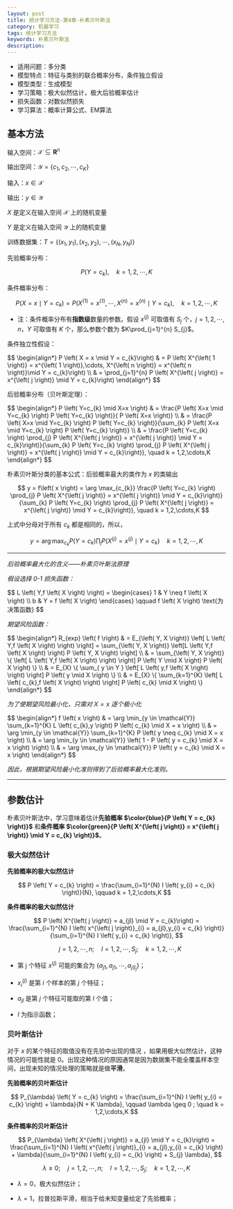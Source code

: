 ```yaml
---
layout: post
title: 统计学习方法-第4章-朴素贝叶斯法
category: 机器学习
tags: 统计学习方法
keywords: 朴素贝叶斯法
description:
---
```


- 适用问题：多分类
- 模型特点：特征与类别的联合概率分布，条件独立假设
- 模型类型：生成模型
- 学习策略：极大似然估计，极大后验概率估计
- 损失函数：对数似然损失
- 学习算法：概率计算公式、EM算法

## 基本方法

输入空间：$\mathcal{X} \subseteq \mathbf{R}^{n}$

输出空间：$\mathcal{Y} = \{ c_{1},c_{2},\cdots, c_{K} \}$

输入：$x \in \mathcal{X}$

输出：$y \in \mathcal{Y}$

$X$ 是定义在输入空间 $\mathcal{X}$ 上的随机变量

$Y$ 是定义在输入空间 $\mathcal{Y}$ 上的随机变量

训练数据集：$T = \{ \left( x_{1},y_{1} \right),\left( x_{2},y_{2} \right),\cdots,\left( x_{N},y_{N} \right) \}$

先验概率分布：

$$
P \left( Y = c_{k} \right),\quad k = 1,2,\cdots,K
$$

条件概率分布：

$$
P \left( X = x \mid Y = c_{k}\right) = P \left( X^{\left( 1 \right)} = x^{\left( 1 \right)},\cdots,X^{\left( n \right)} = x^{\left( n \right)}\mid Y = c_{k} \right), \quad k = 1,2,\cdots,K
$$

- 注：条件概率分布有**指数级**数量的参数。假设 $x^{\left( j\right)}$ 可取值有 $S_{j}$ 个，$j = 1,2,\cdots,n$，$Y$ 可取值有 $K$ 个，那么参数个数为 $K\prod_{j=1}^{n} S_{j}$。

条件独立性假设：

<div>
$$
\begin{align*}
P \left( X = x \mid Y = c_{k}\right) & = P \left( X^{\left( 1 \right)} = x^{\left( 1 \right)},\cdots, X^{\left( n \right)} = x^{\left( n \right)}\mid Y = c_{k}\right) \\
& = \prod_{j=1}^{n} P \left( X^{\left( j \right)} = x^{\left( j \right)} \mid Y = c_{k}\right)
\end{align*}
$$
</div>

后验概率分布（贝叶斯定理）：

<div>
$$
\begin{align*}
P \left( Y=c_{k} \mid X=x \right) & = \frac{P \left( X=x \mid Y=c_{k} \right) P \left( Y=c_{k} \right)}{ P \left( X=x \right)} \\ 
& = \frac{P \left( X=x \mid Y=c_{k} \right) P \left( Y=c_{k} \right)}{\sum_{k} P \left( X=x \mid Y=c_{k} \right) P \left( Y=c_{k} \right)} \\ 
&  = \frac{P \left( Y=c_{k} \right) \prod_{j} P \left( X^{\left( j \right)} = x^{\left( j \right)} \mid Y = c_{k}\right)}{\sum_{k} P \left( Y=c_{k} \right) \prod_{j} P \left( X^{\left( j \right)} = x^{\left( j \right)} \mid Y = c_{k}\right)}, \quad k = 1,2,\cdots,K
\end{align*}
$$
</div>

朴素贝叶斯分类的基本公式：后验概率最大的类作为 $x$ 的类输出

$$
y = f\left( x \right) = \arg \max_{c_{k}} \frac{P \left( Y=c_{k} \right) \prod_{j} P \left( X^{\left( j \right)} = x^{\left( j \right)} \mid Y = c_{k}\right)}{\sum_{k} P \left( Y=c_{k} \right) \prod_{j} P \left( X^{\left( j \right)} = x^{\left( j \right)} \mid Y = c_{k}\right)}, \quad k = 1,2,\cdots,K
$$

上式中分母对于所有 $c_{k}$ 都是相同的，所以，

$$
y = \arg \max_{c_{k}} P \left( Y=c_{k} \right) \prod_{j} P \left( X^{\left( j \right)} = x^{\left( j \right)} \mid Y = c_{k}\right) \quad k = 1,2,\cdots,K
$$

----

*后验概率最大化的含义——朴素贝叶斯法原理*

*假设选择 0-1 损失函数：*

<div>
$$
L \left( Y,f \left( X \right) \right) =
\begin{cases}
1 & Y \neq f \left( X \right) \\
b & Y = f \left( X \right)
\end{cases} \qquad f \left( X \right) \text{为决策函数}
$$
</div>

*期望风险函数：*

<div>
$$
\begin{align*}
R_{exp} \left( f \right) & = E_{\left( Y, X \right)} \left[ L \left( Y,f \left( X \right) \right) \right] = \sum_{\left( Y, X \right)} \left[L \left( Y,f \left( X \right) \right) P \left( Y, X \right) \right] \\ 
& = \sum_{\left( Y, X \right)} \{ \left[ L \left( Y,f \left( X \right) \right) \right] P \left( Y \mid X \right) P \left( X \right) \} \\ 
& = E_{X} \{ \sum_{ y \in Y } \left[ L \left( y,f \left( X \right) \right) \right] P \left( y \mid X \right) \} \\ 
& = E_{X} \{ \sum_{k=1}^{K} \left[ L \left( c_{k},f \left( X \right) \right) \right] P \left( c_{k} \mid X \right) \}
\end{align*}
$$
</div>

*为了使期望风险最小化，只需对 $X =x$ 逐个极小化*

<div>
$$
\begin{align*}
f \left( x \right) & = \arg \min_{y \in \mathcal{Y}} \sum_{k=1}^{K} L \left( c_{k},y \right) P \left( c_{k} \mid X = x \right) \\ 
& = \arg \min_{y \in \mathcal{Y}} \sum_{k=1}^{K} P \left( y \neq c_{k} \mid X = x \right) \\ 
& = \arg \min_{y \in \mathcal{Y}} \left( 1 - P \left( y = c_{k} \mid X = x \right) \right) \\ 
& = \arg \max_{y \in \mathcal{Y}} P \left( y = c_{k} \mid X = x \right)
\end{align*}
$$
</div>

*因此，根据期望风险最小化准则得到了后验概率最大化准则。*

----

## 参数估计

朴素贝叶斯法中，学习意味着估计**先验概率 $\color{blue}{P \left( Y = c_{k} \right)}$** 和**条件概率 $\color{green}{P \left( X^{\left( j \right)} = x^{\left( j \right)} \mid Y = c_{k} \right)}$**。

### 极大似然估计

**先验概率的极大似然估计**

$$
P \left( Y = c_{k} \right) = \frac{\sum_{i=1}^{N} I \left( y_{i} = c_{k} \right)}{N}, \qquad k = 1,2,\cdots,K 
$$

**条件概率的极大似然估计**

$$
P \left( X^{\left( j \right)} = a_{jl} \mid Y = c_{k}\right) = \frac{\sum_{i=1}^{N} I \left( x^{\left( j \right)}_{i} = a_{jl},y_{i} = c_{k} \right)}{\sum_{i=1}^{N} I \left( y_{i} = c_{k} \right)}, 
$$

$$
\quad j = 1,2,\cdots,n ; \quad l = 1,2,\cdots,S_{j} ; \quad k = 1,2,\cdots,K 
$$

- 第 j 个特征 $x^{\left( j \right)}$ 可能的集合为 $\{ a_{j1},a_{j1},\cdots,a_{jS_{j}}\}$；

- $x_{i}^{\left( j \right)}$ 是第 $i$ 个样本的第 $j$ 个特征；

- $a_{jl}$ 是第 $j$ 个特征可能取的第 $l$ 个值；

- $I$ 为指示函数；

### 贝叶斯估计

对于 $x$ 的某个特征的取值没有在先验中出现的情况 ，如果用极大似然估计，这种情况的可能性就是 0。出现这种情况的原因通常是因为数据集不能全覆盖样本空间，出现未知的情况处理的策略就是做**平滑**。

**先验概率的贝叶斯估计**

$$
P_{\lambda} \left( Y = c_{k} \right) = \frac{\sum_{i=1}^{N} I \left( y_{i} = c_{k} \right) + \lambda}{N + K \lambda}, \qquad \lambda \geq 0 ; \quad k = 1,2,\cdots,K 
$$

**条件概率的贝叶斯估计**

$$
P_{\lambda} \left( X^{\left( j \right)} = a_{jl} \mid Y = c_{k}\right) = \frac{\sum_{i=1}^{N} I \left( x^{\left( j \right)}_{i} = a_{jl},y_{i} = c_{k} \right) + \lambda}{\sum_{i=1}^{N} I \left( y_{i} = c_{k} \right) + S_{j} \lambda}, 
$$

$$
\lambda \geq 0 ; \quad j = 1,2,\cdots,n ; \quad l = 1,2,\cdots,S_{j} ; \quad k = 1,2,\cdots,K 
$$


- $\lambda = 0$，极大似然估计；

- $\lambda = 1$，拉普拉斯平滑，相当于给未知变量给定了先验概率；